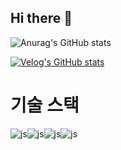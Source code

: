 ## Hi there 👋

![Anurag's GitHub stats](https://github-readme-stats.vercel.app/api?username=taejun0&hide=contribs,prs&show_icons=true&theme=black)

[![Velog's GitHub stats](https://velog-readme-stats.vercel.app/api?name=taejun0)](https://velog.io/@taejun0/posts)

# 기술 스택
![js](https://img.shields.io/badge/HTML-239120?style=for-the-badge&logo=html5&logoColor=white)![js](https://img.shields.io/badge/CSS-239120?&style=for-the-badge&logo=css3&logoColor=white)![js](https://img.shields.io/badge/JavaScript-F7DF1E?style=for-the-badge&logo=JavaScript&logoColor=white)![js](https://img.shields.io/badge/React-20232A?style=for-the-badge&logo=react&logoColor=61DAFB)


<!--
**taejun0/taejun0** is a ✨ _special_ ✨ repository because its `README.md` (this file) appears on your GitHub profile.

Here are some ideas to get you started:

- 🔭 I’m currently working on ...
- 🌱 I’m currently learning ...
- 👯 I’m looking to collaborate on ...
- 🤔 I’m looking for help with ...
- 💬 Ask me about ...
- 📫 How to reach me: ...
- 😄 Pronouns: ...
- ⚡ Fun fact: ...
-->
